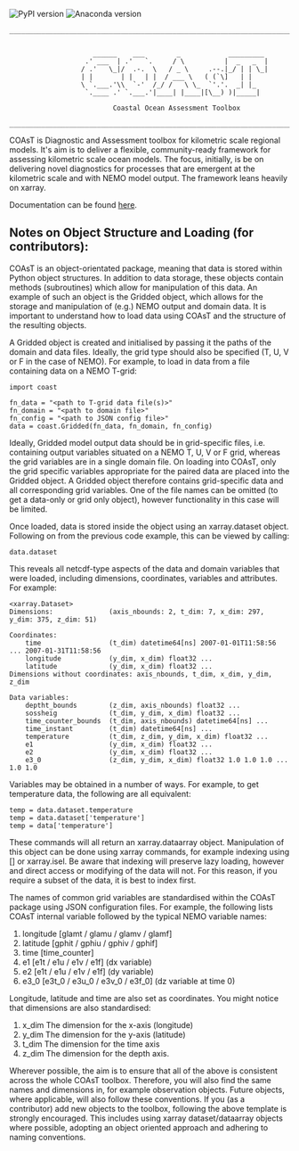 ![PyPI version](https://badge.fury.io/py/COAsT.svg) 
![Anaconda version](https://anaconda.org/bodc/coast/badges/version.svg)  
```
__________________________________________________________________________________________


                     ______    ___        _            _________
                   .' ___  | .'   `.     / \          |  _   _  |
                  / .'   \_|/  .-.  \   / _ \     .--.|_/ | | \_|
                  | |       | |   | |  / ___ \   ( (`\]   | |    
                  \ `.___.'\\  `-'  /_/ /   \ \_  `'.'.  _| |_   
                   `.____ .' `.___.'|____| |____|[\__) )|_____|  

                          Coastal Ocean Assessment Toolbox

__________________________________________________________________________________________
```

COAsT is Diagnostic and Assessment toolbox for kilometric scale regional models.
It's aim is to deliver a flexible, community-ready framework for assessing kilometric scale ocean models. The focus, initially, is be on delivering novel diagnostics for processes that are emergent at the kilometric scale and with NEMO model output. The framework leans heavily on xarray.

Documentation can be found [here](https://british-oceanographic-data-centre.github.io/COAsT/docs/).

## Notes on Object Structure and Loading (for contributors):

COAsT is an object-orientated package, meaning that data is stored within Python object
structures. In addition to data storage, these objects contain methods (subroutines)
which allow for manipulation of this data.  An example of such an object is the Gridded
object, which allows for the storage and manipulation of (e.g.) NEMO output and domain data. It
is important to understand how to load data using COAsT and the structure of the resulting
objects.

A Gridded object is created and initialised by passing it the paths of the domain and data
files. Ideally, the grid type should also be specified (T, U, V or F in the case of NEMO).
For example, to load in data from a file containing data on a NEMO T-grid:

```
import coast

fn_data = "<path to T-grid data file(s)>"
fn_domain = "<path to domain file>"
fn_config = "<path to JSON config file>"
data = coast.Gridded(fn_data, fn_domain, fn_config)
```

Ideally, Gridded model output data should be in grid-specific files, i.e.
containing output variables situated on a NEMO T, U, V or F grid, whereas the
grid variables are in a single domain file. On loading into COAsT, only the
grid specific variables appropriate for the paired data are placed into the
Gridded object. A Gridded object therefore contains grid-specific data and all
corresponding grid variables. One of the file names can be omitted (to get a
  data-only or grid only object), however functionality in this case will be
  limited.

Once loaded, data is stored inside the object using an xarray.dataset object.
Following on from the previous code example, this can be viewed by calling:

```
data.dataset
```
This reveals all netcdf-type aspects of the data and domain variables that were loaded,
including dimensions, coordinates, variables and attributes. For example:
```
<xarray.Dataset>
Dimensions:              (axis_nbounds: 2, t_dim: 7, x_dim: 297, y_dim: 375, z_dim: 51)

Coordinates:
    time                 (t_dim) datetime64[ns] 2007-01-01T11:58:56 ... 2007-01-31T11:58:56
    longitude            (y_dim, x_dim) float32 ...
    latitude             (y_dim, x_dim) float32 ...
Dimensions without coordinates: axis_nbounds, t_dim, x_dim, y_dim, z_dim

Data variables:
    deptht_bounds        (z_dim, axis_nbounds) float32 ...
    sossheig             (t_dim, y_dim, x_dim) float32 ...
    time_counter_bounds  (t_dim, axis_nbounds) datetime64[ns] ...
    time_instant         (t_dim) datetime64[ns] ...
    temperature          (t_dim, z_dim, y_dim, x_dim) float32 ...
    e1                   (y_dim, x_dim) float32 ...
    e2                   (y_dim, x_dim) float32 ...
    e3_0                 (z_dim, y_dim, x_dim) float32 1.0 1.0 1.0 ... 1.0 1.0
```
Variables may be obtained in a number of ways. For example, to get temperature data, the
following are all equivalent:
```
temp = data.dataset.temperature
temp = data.dataset['temperature']
temp = data['temperature']
```
These commands will all return an xarray.dataarray object. Manipulation of this object
can be done using xarray commands, for example indexing using [] or xarray.isel. Be aware
that indexing will preserve lazy loading, however and direct access or modifying of the
data will not. For this reason, if you require a subset of the data, it is best to
index first.

The names of common grid variables are standardised within the COAsT package
using JSON configuration files. For example, the following lists COAsT internal
variable followed by the typical NEMO variable names:

1. longitude [glamt / glamu / glamv / glamf]
2. latitude  [gphit / gphiu / gphiv / gphif]
3. time      [time_counter]
4. e1        [e1t / e1u / e1v / e1f] (dx variable)
5. e2        [e1t / e1u / e1v / e1f] (dy variable)
6. e3_0      [e3t_0 / e3u_0 / e3v_0 / e3f_0] (dz variable at time 0)

Longitude, latitude and time are also set as coordinates. You might notice that dimensions
are also standardised:

1. x_dim   The dimension for the x-axis (longitude)
2. y_dim   The dimension for the y-axis (latitude)
3. t_dim   The dimension for the time axis
4. z_dim   The dimension for the depth axis.

Wherever possible, the aim is to ensure that all of the above is consistent across the
whole COAsT toolbox. Therefore, you will also find the same names and dimensions in, for
example observation objects. Future objects, where applicable, will also follow these
conventions. If you (as a contributor) add new objects to the toolbox, following
the above template is strongly encouraged. This includes using xarray dataset/dataarray
objects where possible, adopting an object oriented approach and adhering to naming
conventions.
